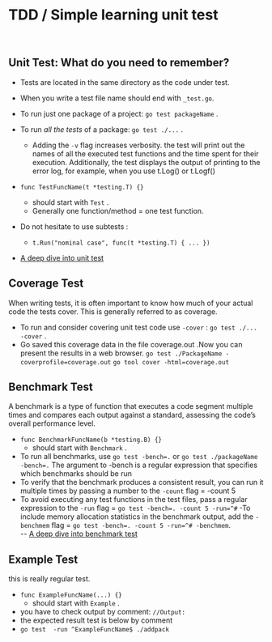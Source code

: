 
# TDD / Simple learning unit test
<br>

## Unit Test: What do you need to remember?
- Tests are located in the same directory as the code under test.
- When you write a test file name should end with `_test.go`. 
- To run just one package of a project: `go test packageName` .
- To run *all the tests* of a package: `go test ./...` .
    - Adding the `-v` flag increases verbosity.
    the test will print out the names of all the executed test functions and the time spent for their execution. Additionally, the test displays the output of printing to the error log, for example, when you use t.Log() or t.Logf()

- `func TestFuncName(t *testing.T) {}`
    - should start with `Test` .
    - Generally one function/method = one test function.
- Do not hesitate to use subtests :
    - `t.Run("nominal case", func(t *testing.T) { ... }) `
-  [A deep dive into unit test](https://blog.logrocket.com/a-deep-dive-into-unit-testing-in-go/)   

## Coverage Test
When writing tests, it is often important to know how much of your actual code the tests cover. This is generally referred to as coverage.

- To run and consider covering unit test code use `-cover` : `go test ./... -cover` .
- Go saved this coverage data in the file coverage.out .Now you can present the results in a web browser.
    `go test ./PackageName -coverprofile=coverage.out`
    `go tool cover -html=coverage.out`

## Benchmark Test
A benchmark is a type of function that executes a code segment multiple times and compares each output against a standard, assessing the code’s overall performance level.
- `func BenchmarkFuncName(b *testing.B) {}`
    - should start with `Benchmark` .
- To run all benchmarks, use `go test -bench=.` or `go test ./packageName -bench=.`
  The argument to -bench is a regular expression that specifies which benchmarks should be run 
- To verify that the benchmark produces a consistent result, you can run it multiple times by passing a number to the `-count` flag = -count 5
- To avoid executing any test functions in the test files, pass a regular expression to the `-run` flag = `go test -bench=. -count 5 -run=^#`
-To include memory allocation statistics in the benchmark output, add the `-benchmem` flag = `go test -bench=. -count 5 -run=^# -benchmem`.  
--  [A deep dive into benchmark test](https://blog.logrocket.com/benchmarking-golang-improve-function-performance/)  

## Example Test
this is really regular test. 
- `func ExampleFuncName(...) {}`
    - should start with `Example` .
- you have to check output by comment: `//Output:`
- the expected result test is below by comment 
- `go test  -run ^ExampleFuncName$ ./addpack`
